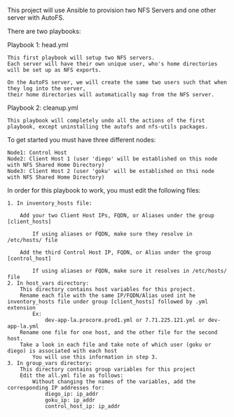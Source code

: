 This project will use Ansible to provision two NFS Servers and one other server with AutoFS.

There are two playbooks:

Playbook 1: head.yml

    This first playbook will setup two NFS servers.
    Each server will have their own unique user, who's home directories will be set up as NFS exports.

    On the AutoFS server, we will create the same two users such that when they log into the server,
    their home directories will automatically map from the NFS server.

Playbook 2: cleanup.yml

    This playbook will completely undo all the actions of the first playbook, except uninstalling the autofs and nfs-utils packages. 

To get started you must have three different nodes:

    Node1: Control Host
    Node2: Client Host 1 (user 'diego' will be established on this node with NFS Shared Home Directory)
    Node3: Client Host 2 (user 'goku' will be established on thsi node with NFS Shared Home Directory)

In order for this playbook to work, you must edit the following files:

    1. In inventory_hosts file:
    
        Add your two Client Host IPs, FQDN, or Aliases under the group [client_hosts]
        
            If using aliases or FQDN, make sure they resolve in /etc/hosts/ file
        
        Add the third Control Host IP, FQDN, or Alias under the group [control_host]
        
            If using aliases or FQDN, make sure it resolves in /etc/hosts/ file
    2. In host_vars directory:
        This directory contains host variables for this project.
        Rename each file with the same IP/FQDN/Alias used int he inventory_hosts file under group [client_hosts] followed by .yml extension
            Ex:
                dev-app-la.procore.prod1.yml or 7.71.225.121.yml or dev-app-la.yml
        Rename one file for one host, and the other file for the second host.
        Take a look in each file and take note of which user (goku or diego) is associated with each host
            You will use this information in step 3.
    3. In group_vars directory:
        This directory contains group variables for this project
        Edit the all.yml file as follows:
            Without changing the names of the variables, add the corresponding IP addresses for:
                diego_ip: ip_addr
                goku_ip: ip_addr
                control_host_ip: ip_addr
